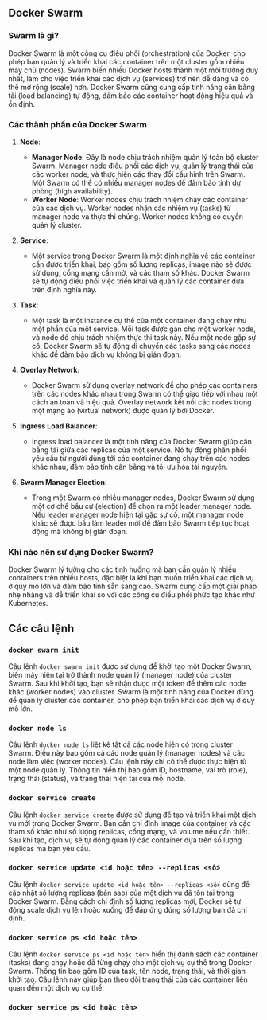 ## Docker Swarm

### Swarm là gì?
Docker Swarm là một công cụ điều phối (orchestration) của Docker, cho phép bạn quản lý và triển khai các container trên một cluster gồm nhiều máy chủ (nodes). Swarm biến nhiều Docker hosts thành một môi trường duy nhất, làm cho việc triển khai các dịch vụ (services) trở nên dễ dàng và có thể mở rộng (scale) hơn. Docker Swarm cũng cung cấp tính năng cân bằng tải (load balancing) tự động, đảm bảo các container hoạt động hiệu quả và ổn định.

### Các thành phần của Docker Swarm

1. **Node**:
   - **Manager Node**: Đây là node chịu trách nhiệm quản lý toàn bộ cluster Swarm. Manager node điều phối các dịch vụ, quản lý trạng thái của các worker node, và thực hiện các thay đổi cấu hình trên Swarm. Một Swarm có thể có nhiều manager nodes để đảm bảo tính dự phòng (high availability).
   - **Worker Node**: Worker nodes chịu trách nhiệm chạy các container của các dịch vụ. Worker nodes nhận các nhiệm vụ (tasks) từ manager node và thực thi chúng. Worker nodes không có quyền quản lý cluster.

2. **Service**:
   - Một service trong Docker Swarm là một định nghĩa về các container cần được triển khai, bao gồm số lượng replicas, image nào sẽ được sử dụng, cổng mạng cần mở, và các tham số khác. Docker Swarm sẽ tự động điều phối việc triển khai và quản lý các container dựa trên định nghĩa này.

3. **Task**:
   - Một task là một instance cụ thể của một container đang chạy như một phần của một service. Mỗi task được gán cho một worker node, và node đó chịu trách nhiệm thực thi task này. Nếu một node gặp sự cố, Docker Swarm sẽ tự động di chuyển các tasks sang các nodes khác để đảm bảo dịch vụ không bị gián đoạn.

4. **Overlay Network**:
   - Docker Swarm sử dụng overlay network để cho phép các containers trên các nodes khác nhau trong Swarm có thể giao tiếp với nhau một cách an toàn và hiệu quả. Overlay network kết nối các nodes trong một mạng ảo (virtual network) được quản lý bởi Docker.

5. **Ingress Load Balancer**:
   - Ingress load balancer là một tính năng của Docker Swarm giúp cân bằng tải giữa các replicas của một service. Nó tự động phân phối yêu cầu từ người dùng tới các container đang chạy trên các nodes khác nhau, đảm bảo tính cân bằng và tối ưu hóa tài nguyên.

6. **Swarm Manager Election**:
   - Trong một Swarm có nhiều manager nodes, Docker Swarm sử dụng một cơ chế bầu cử (election) để chọn ra một leader manager node. Nếu leader manager node hiện tại gặp sự cố, một manager node khác sẽ được bầu làm leader mới để đảm bảo Swarm tiếp tục hoạt động mà không bị gián đoạn.

### Khi nào nên sử dụng Docker Swarm?
Docker Swarm lý tưởng cho các tình huống mà bạn cần quản lý nhiều containers trên nhiều hosts, đặc biệt là khi bạn muốn triển khai các dịch vụ ở quy mô lớn và đảm bảo tính sẵn sàng cao. Swarm cung cấp một giải pháp nhẹ nhàng và dễ triển khai so với các công cụ điều phối phức tạp khác như Kubernetes.

## Các câu lệnh

### `docker swarm init`
Câu lệnh `docker swarm init` được sử dụng để khởi tạo một Docker Swarm, biến máy hiện tại trở thành node quản lý (manager node) của cluster Swarm. Sau khi khởi tạo, bạn sẽ nhận được một token để thêm các node khác (worker nodes) vào cluster. Swarm là một tính năng của Docker dùng để quản lý cluster các container, cho phép bạn triển khai các dịch vụ ở quy mô lớn.

### `docker node ls`
Câu lệnh `docker node ls` liệt kê tất cả các node hiện có trong cluster Swarm. Điều này bao gồm cả các node quản lý (manager nodes) và các node làm việc (worker nodes). Câu lệnh này chỉ có thể được thực hiện từ một node quản lý. Thông tin hiển thị bao gồm ID, hostname, vai trò (role), trạng thái (status), và trạng thái hiện tại của mỗi node.

### `docker service create`
Câu lệnh `docker service create` được sử dụng để tạo và triển khai một dịch vụ mới trong Docker Swarm. Bạn cần chỉ định image của container và các tham số khác như số lượng replicas, cổng mạng, và volume nếu cần thiết. Sau khi tạo, dịch vụ sẽ tự động quản lý các container dựa trên số lượng replicas mà bạn yêu cầu.

### `docker service update <id hoặc tên> --replicas <số>`
Câu lệnh `docker service update <id hoặc tên> --replicas <số>` dùng để cập nhật số lượng replicas (bản sao) của một dịch vụ đã tồn tại trong Docker Swarm. Bằng cách chỉ định số lượng replicas mới, Docker sẽ tự động scale dịch vụ lên hoặc xuống để đáp ứng đúng số lượng bạn đã chỉ định.

### `docker service ps <id hoặc tên>`
Câu lệnh `docker service ps <id hoặc tên>` hiển thị danh sách các container (tasks) đang chạy hoặc đã từng chạy cho một dịch vụ cụ thể trong Docker Swarm. Thông tin bao gồm ID của task, tên node, trạng thái, và thời gian khởi tạo. Câu lệnh này giúp bạn theo dõi trạng thái của các container liên quan đến một dịch vụ cụ thể.

### `docker service ps <id hoặc tên>`


